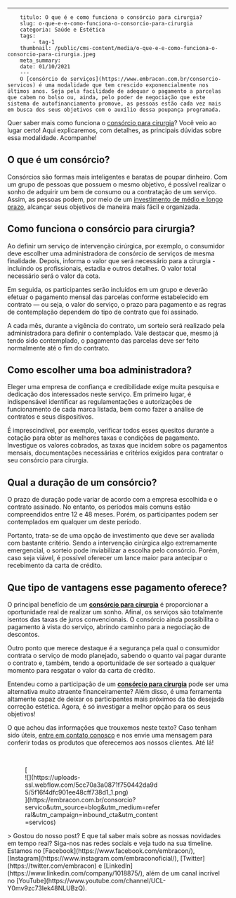 ---
        titulo: O que é e como funciona o consórcio para cirurgia?
        slug: o-que-e-e-como-funciona-o-consorcio-para-cirurgia
        categoria: Saúde e Estética
        tags:
            - tag-1
        thumbnail: /public/cms-content/media/o-que-e-e-como-funciona-o-consorcio-para-cirurgia.jpeg
        meta_summary: 
        date: 01/10/2021
        ---
        O [consórcio de serviços](https://www.embracon.com.br/consorcio-servicos) é uma modalidade que tem crescido exponencialmente nos últimos anos. Seja pela facilidade de adequar o pagamento a parcelas que cabem no bolso ou, ainda, pelo poder de negociação que este sistema de autofinanciamento promove, as pessoas estão cada vez mais em busca dos seus objetivos com o auxílio dessa poupança programada.

Quer saber mais como funciona o [consórcio para cirurgia](https://www.embracon.com.br/consorcio-servicos)? Você veio ao lugar certo! Aqui explicaremos, com detalhes, as principais dúvidas sobre essa modalidade. Acompanhe!

O que é um consórcio?
---------------------

Consórcios são formas mais inteligentes e baratas de poupar dinheiro. Com um grupo de pessoas que possuem o mesmo objetivo, é possível realizar o sonho de adquirir um bem de consumo ou a contratação de um serviço. Assim, as pessoas podem, por meio de um [investimento de médio e longo prazo](https://www.embracon.com.br/blog/8-motivos-que-comprovam-que-consorcio-e-investimento), alcançar seus objetivos de maneira mais fácil e organizada.

Como funciona o consórcio para cirurgia?
----------------------------------------

Ao definir um serviço de intervenção cirúrgica, por exemplo, o consumidor deve escolher uma administradora de consórcio de serviços de mesma finalidade. Depois, informa o valor que será necessário para a cirurgia - incluindo os profissionais, estadia e outros detalhes. O valor total necessário será o valor da cota.

Em seguida, os participantes serão incluídos em um grupo e deverão efetuar o pagamento mensal das parcelas conforme estabelecido em contrato — ou seja, o valor do serviço, o prazo para pagamento e as regras de contemplação dependem do tipo de contrato que foi assinado.

A cada mês, durante a vigência do contrato, um sorteio será realizado pela administradora para definir o contemplado. Vale destacar que, mesmo já tendo sido contemplado, o pagamento das parcelas deve ser feito normalmente até o fim do contrato.

Como escolher uma boa administradora?
-------------------------------------

Eleger uma empresa de confiança e credibilidade exige muita pesquisa e dedicação dos interessados neste serviço. Em primeiro lugar, é indispensável identificar as regulamentações e autorizações de funcionamento de cada marca listada, bem como fazer a análise de contratos e seus dispositivos.

É imprescindível, por exemplo, verificar todos esses quesitos durante a cotação para obter as melhores taxas e condições de pagamento. Investigue os valores cobrados, as taxas que incidem sobre os pagamentos mensais, documentações necessárias e critérios exigidos para contratar o seu consórcio para cirurgia.

Qual a duração de um consórcio?
-------------------------------

O prazo de duração pode variar de acordo com a empresa escolhida e o contrato assinado. No entanto, os períodos mais comuns estão compreendidos entre 12 e 48 meses. Porém, os participantes podem ser contemplados em qualquer um deste período.

Portanto, trata-se de uma opção de investimento que deve ser avaliada com bastante critério. Sendo a intervenção cirúrgica algo extremamente emergencial, o sorteio pode inviabilizar a escolha pelo consórcio. Porém, caso seja viável, é possível oferecer um lance maior para antecipar o recebimento da carta de crédito.

Que tipo de vantagens esse pagamento oferece?
---------------------------------------------

O principal benefício de um [**consórcio para cirurgia**](https://www.embracon.com.br/consorcio-servicos) é proporcionar a oportunidade real de realizar um sonho. Afinal, os serviços são totalmente isentos das taxas de juros convencionais. O consórcio ainda possibilita o pagamento à vista do serviço, abrindo caminho para a negociação de descontos.

Outro ponto que merece destaque é a segurança pela qual o consumidor contrata o serviço de modo planejado, sabendo o quanto vai pagar durante o contrato e, também, tendo a oportunidade de ser sorteado a qualquer momento para resgatar o valor da carta de crédito.

Entendeu como a participação de um [**consórcio para cirurgia**](https://www.embracon.com.br/consorcio-servicos) pode ser uma alternativa muito atraente financeiramente? Além disso, é uma ferramenta altamente capaz de deixar os participantes mais próximos da tão desejada correção estética. Agora, é só investigar a melhor opção para os seus objetivos!

O que achou das informações que trouxemos neste texto? Caso tenham sido úteis, [entre em ](http://www.embracon.com.br/)[contato conosco](https://www.embracon.com.br/) e nos envie uma mensagem para conferir todas os produtos que oferecemos aos nossos clientes. Até lá!

‍

<figure class="w-richtext-figure-type-image w-richtext-align-center" style="max-width:310px">[<div>![](https://uploads-ssl.webflow.com/5cc70a3a0871f750442da9d5/5f16f4dfc901ee48cff738d1_1.png)</div>](https://embracon.com.br/consorcio?servico&utm_source=blog&utm_medium=referral&utm_campaign=inbound_cta&utm_content=servicos)</figure>> Gostou do nosso post? E que tal saber mais sobre as nossas novidades em tempo real? Siga-nos nas redes sociais e veja tudo na sua timeline. Estamos no [Facebook](https://www.facebook.com/embracon/), [Instagram](https://www.instagram.com/embraconoficial/), [Twitter](https://twitter.com/embracon) e [LinkedIn](https://www.linkedin.com/company/1018875/), além de um canal incrível no [YouTube](https://www.youtube.com/channel/UCL-Y0mv9zc73Iek48NLUBzQ).

‍
        